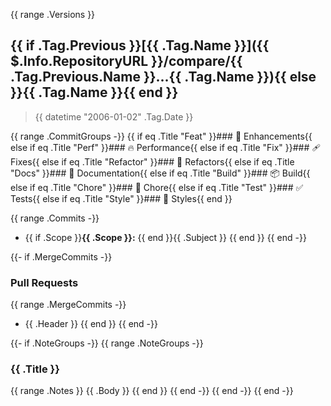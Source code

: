 {{ range .Versions }}
<a name="{{ .Tag.Name }}"></a>
## {{ if .Tag.Previous }}[{{ .Tag.Name }}]({{ $.Info.RepositoryURL }}/compare/{{ .Tag.Previous.Name }}...{{ .Tag.Name }}){{ else }}{{ .Tag.Name }}{{ end }}

> {{ datetime "2006-01-02" .Tag.Date }}

{{ range .CommitGroups -}}
{{ if eq .Title "Feat" }}### 🚀 Enhancements{{ else if eq .Title "Perf" }}### 🔥 Performance{{ else if eq .Title "Fix" }}### 🩹 Fixes{{ else if eq .Title "Refactor" }}### 💅 Refactors{{ else if eq .Title "Docs" }}### 📖 Documentation{{ else if eq .Title "Build" }}### 📦 Build{{ else if eq .Title "Chore" }}### 🏡 Chore{{ else if eq .Title "Test" }}### ✅ Tests{{ else if eq .Title "Style" }}### 🎨 Styles{{ end }}

{{ range .Commits -}}
* {{ if .Scope }}**{{ .Scope }}:** {{ end }}{{ .Subject }}
{{ end }}
{{ end -}}

{{- if .MergeCommits -}}
### Pull Requests

{{ range .MergeCommits -}}
* {{ .Header }}
{{ end }}
{{ end -}}

{{- if .NoteGroups -}}
{{ range .NoteGroups -}}
### {{ .Title }}

{{ range .Notes }}
{{ .Body }}
{{ end }}
{{ end -}}
{{ end -}}
{{ end -}}